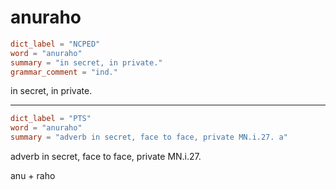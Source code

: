 # anuraho

``` toml
dict_label = "NCPED"
word = "anuraho"
summary = "in secret, in private."
grammar_comment = "ind."
```

in secret, in private.

--------------------

``` toml
dict_label = "PTS"
word = "anuraho"
summary = "adverb in secret, face to face, private MN.i.27. a"
```

adverb in secret, face to face, private MN.i.27.

anu \+ raho


